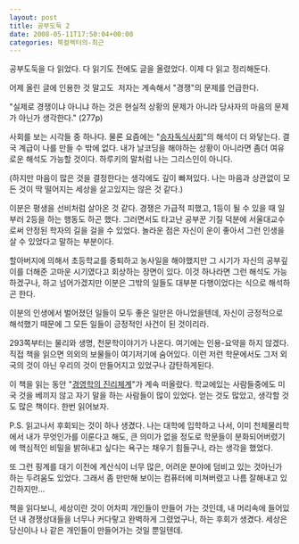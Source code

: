 ```yaml
---
layout: post
title: 공부도둑 2
date: 2008-05-11T17:50:04+00:00
categories: 북컬렉터의-최근
---
```

<a href="http://www.aladdin.co.kr/shop/wproduct.aspx?ISBN=8984988502&amp;ttbkey=ttbjinto1216001&amp;COPYPaper=1"><img alt="" src="http://image.aladdin.co.kr/coveretc/book/coversum/8984988502_1.jpg" border="0" align=right hspace=10 /></a>

공부도둑을 다 읽었다. 다 읽기도 전에도 글을 올렸었다. 이제 다 읽고 정리해둔다.

어제 올린 글에 인용한 것 말고도  저자는 계속해서 "경쟁"의 문제를 언급한다.

"실제로 경쟁이냐 아니냐 하는 것은 현실적 상황의 문제가 아니라 당사자의 마음의 문제가 아닌가 생각한다." (277p)

사회를 보는 시각들 중 하나다. 물론 요즘에는 "<a href="http://jhrogue.blogspot.com/2008/05/blog-post.html" target="_blank">승자독식사회</a>"의 해석이 더 와닿는다. 결국 계급이 나를 만들 수 밖에 없다. 내가 날코딩을 해야하는 상황이 아니라면 좀더 여유로운 해석도 가능할 것이다. 하루키의 말처럼 나는 그리스인이 아니다.

(하지만 마음이 많은 것을 결정한다는 생각에도 깊이 빠져있다. 나는 마음과 상관없이 모든 것이 딱 떨어지는 세상을 살고있지는 않은 것 같다.)

이분은 평생을 선비처럼 살아온 것 같다. 경쟁은 가급적 피했고, 1등이 될 수 있을 때 일부러 2등을 하는 행동도 하곤 했다. 그러면서도 타고난 공부꾼 기질 덕분에 서울대교수로써 안정된 학자의 길을 걸을 수 있었다. 놀라운 점은 자신이 운이 좋아서 그런 인생을 살 수 있었다고 말하는 부분이다.

할아버지에 의해서 초등학교를 중퇴하고 농사일을 해야했지만 그 시기가 자신의 공부깊이를 더해준 고마운 시기였다고 회상하는 장면이 있다. 이것 하나라면 그런 해석도 가능하겠구나, 하고 넘어가겠지만 이분은 그밖의 일들도 대부분 다행이었다는 식으로 해석하곤 한다.

이분의 인생에서 벌어졌던 일들이 모두 좋은 일만은 아니었을텐데, 자신이 긍정적으로 해석했기 때문에 그 모든 일들이 긍정적인 사건이 된 것이리라.

293쪽부터는 물리와 생명, 천문학이야기가 나온다. 여기에는 인용-요약을 하지 않겠다. 직접 책을 읽으면 의외의 보물들이 여기저기에 숨어있다. 이런 저런 학문에서도 그저 외국의 것이 아닌 우리의 것이 만들어지고 있었구나 감탄하게된다.

이 책을 읽는 동안 "<a href="http://jinto.pe.kr/soocb/572" target="_blank">경영학의 진리체계</a>"가 계속 떠올랐다. 학교에있는 사람들중에도 미국 것을 베끼지 않고 자기 말을 하는 사람들이 많이 있었다. 얻는 것도 많았고, 생각할 것도 많은 책이다. 한번 읽어보자.

P.S.
읽고나서 후회되는 것이 하나 생겼다. 나는 대학에 입학하고 나서, 이미 천체물리학에서 내가 무엇인가를 이룬다고 해도, 큰 의미가 없을 정도로 학문들이 분화되어버렸기에 핵심적인 비밀을 밝혀내고 싶다는 욕구는 채우기 힘들구나, 라는 생각을 했었다.

또 그런 핑계를 대기 이전에 계산식이 너무 많은, 어려운 분야에 덤비고 있는 것아닌가 하는 두려움도 있었다. 그래서 좀 만만해 보이는 컴퓨터에 미쳐버렸고 나름 잘해내고 있긴하지만...

책을 읽다보니, 세상이란 것이 어차피 개인들이 만들어 가는 것인데, 내 머리속에 들어있던 내 경쟁상대들을 너무나 커다랗고 완벽하게 그렸었구나, 하는 후회가 생겼다. 세상은 당신이나 나 같은 개인들이 만들어가는 것일 뿐일텐데.
